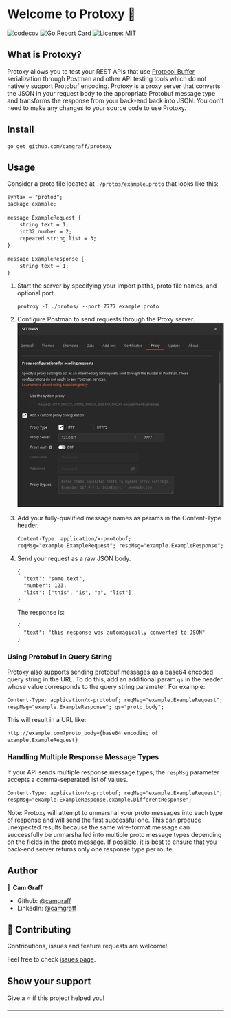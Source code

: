 # Welcome to Protoxy 👋
[![codecov](https://codecov.io/gh/camgraff/protoxy/branch/master/graph/badge.svg)](https://codecov.io/gh/camgraff/protoxy)
[![Go Report Card](https://goreportcard.com/badge/github.com/camgraff/protoxy)](https://goreportcard.com/report/github.com/camgraff/protoxy)
[![License: MIT](https://img.shields.io/badge/License-MIT-yellow.svg)](#)

## What is Protoxy?
Protoxy allows you to test your REST APIs that use [Protocol Buffer](https://developers.google.com/protocol-buffers) serialization through Postman and other API testing tools which do not natively support Protobuf encoding. Protoxy is a proxy server that converts the JSON in your request body to the appropriate Protobuf message type and transforms the response from your back-end back into JSON. You don't need to make any changes to your source code to use Protoxy.

## Install

```
go get github.com/camgraff/protoxy
```

## Usage
Consider a proto file located at `./protos/example.proto` that looks like this:

```
syntax = "proto3";
package example;

message ExampleRequest {
    string text = 1;
    int32 number = 2;
    repeated string list = 3;
}

message ExampleResponse {
    string text = 1;
}

```

1. Start the server by specifying your import paths, proto file names, and optional port.

    ```
    protoxy -I ./protos/ --port 7777 example.proto
    ```

2. Configure Postman to send requests through the Proxy server.
    ![Postman proxy config](https://raw.githubusercontent.com/camgraff/protoxy/master/media/postman-config.png)

3. Add your fully-qualified message names as params in the Content-Type header.

    ```
    Content-Type: application/x-protobuf; reqMsg="example.ExampleRequest"; respMsg="example.ExampleResponse";
    ```

4. Send your request as a raw JSON body.

    ```
    {
      "text": "some text",
      "number": 123,
      "list": ["this", "is", "a", "list"]
    }
    ```

    The response is:

    ```
    {
      "text": "this response was automagically converted to JSON"
    }
    ```

### Using Protobuf in Query String

Protoxy also supports sending protobuf messages as a base64 encoded query string in the URL. To do this, add an additional param `qs` in the header whose value corresponds to the query string parameter. For example:

```
Content-Type: application/x-protobuf; reqMsg="example.ExampleRequest"; respMsg="example.ExampleResponse"; qs="proto_body";
```

This will result in a URL like:

```
http://example.com?proto_body={base64 encoding of example.ExampleRequest}
```

### Handling Multiple Response Message Types
If your API sends multiple response message types, the `respMsg` parameter accepts a comma-seperated list of values.

```
Content-Type: application/x-protobuf; reqMsg="example.ExampleRequest"; respMsg="example.ExampleResponse,example.DifferentResponse";
```

Note: Protoxy will attempt to unmarshal your proto messages into each type of response and will send the first successful one. This can produce unexpected results because the same wire-format message can successfully be unmarshalled into multiple proto message types depending on the fields in the proto message. If possible, it is best to ensure that you back-end server returns only one response type per route.


## Author

👤 **Cam Graff**

* Github: [@camgraff](https://github.com/camgraff)
* LinkedIn: [@camgraff](https://linkedin.com/in/camgraff)

## 🤝 Contributing

Contributions, issues and feature requests are welcome!

Feel free to check [issues page](https://github.com/camgraff/protoxy/issues). 

## Show your support

Give a ⭐️ if this project helped you!


***
